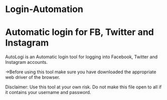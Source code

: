 # Login-Automation

# Automatic login for FB, Twitter and Instagram

AutoLogi is an Automatic login tool for logging into Facebook, Twitter and Instagram accounts.

->Before using this tool make sure you have downloaded the appropriate web driver of the browser.

Disclaimer: Use this tool at your own risk. Do not make this file open to all if it contains your username and password.
